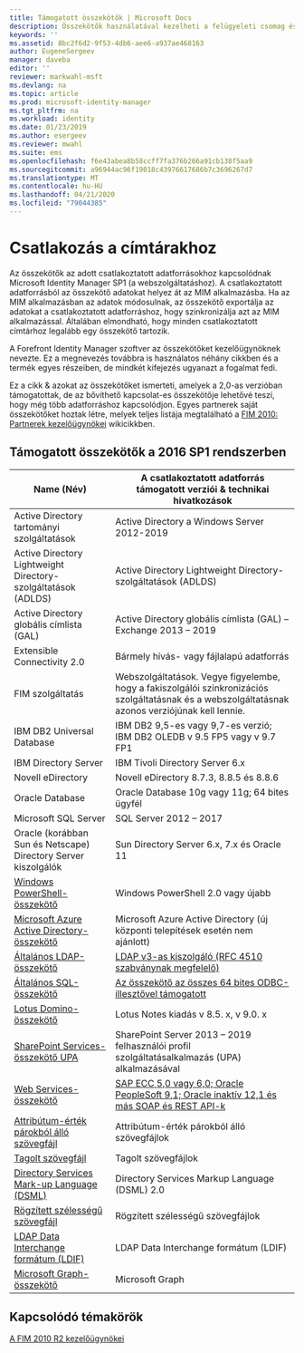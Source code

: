 ```yaml
---
title: Támogatott összekötők | Microsoft Docs
description: Összekötők használatával kezelheti a felügyeleti csomag és a csatlakoztatott adatforrások közötti adatátvitelt.
keywords: ''
ms.assetid: 8bc2f6d2-9f53-4db6-aee6-a937ae468163
author: EugeneSergeev
manager: daveba
editor: ''
reviewer: markwahl-msft
ms.devlang: na
ms.topic: article
ms.prod: microsoft-identity-manager
ms.tgt_pltfrm: na
ms.workload: identity
ms.date: 01/23/2019
ms.author: esergeev
ms.reviewer: mwahl
ms.suite: ems
ms.openlocfilehash: f6e43abea8b58ccff7fa376b266a91cb138f5aa9
ms.sourcegitcommit: a96944ac96f19018c43976617686b7c3696267d7
ms.translationtype: MT
ms.contentlocale: hu-HU
ms.lasthandoff: 04/21/2020
ms.locfileid: "79044385"
---
```

# <a name="connect-to-your-directories"></a>Csatlakozás a címtárakhoz

Az összekötők az adott csatlakoztatott adatforrásokhoz kapcsolódnak Microsoft Identity Manager SP1 (a webszolgáltatáshoz). A csatlakoztatott adatforrásból az összekötő adatokat helyez át az MIM alkalmazásba. Ha az MIM alkalmazásban az adatok módosulnak, az összekötő exportálja az adatokat a csatlakoztatott adatforráshoz, hogy szinkronizálja azt az MIM alkalmazással. Általában elmondható, hogy minden csatlakoztatott címtárhoz legalább egy összekötő tartozik.

A Forefront Identity Manager szoftver az összekötőket kezelőügynöknek nevezte. Ez a megnevezés továbbra is használatos néhány cikkben és a termék egyes részeiben, de mindkét kifejezés ugyanazt a fogalmat fedi.

Ez a cikk & azokat az összekötőket ismerteti, amelyek a 2,0-as verzióban támogatottak, de az bővíthető kapcsolat-es összekötője lehetővé teszi, hogy még több adatforráshoz kapcsolódjon. Egyes partnerek saját összekötőket hoztak létre, melyek teljes listája megtalálható a [FIM 2010: Partnerek kezelőügynökei](https://social.technet.microsoft.com/wiki/contents/articles/1589.fim-2010-management-agents-from-partners.aspx) wikicikkben.

## <a name="supported-connectors-in-mim-2016-sp1"></a>Támogatott összekötők a 2016 SP1 rendszerben

| Name (Név) | A csatlakoztatott adatforrás támogatott verziói & technikai hivatkozások |
| ---- | ----------------------------------------------- |
| Active Directory tartományi szolgáltatások | Active Directory a Windows Server 2012-2019 |
| Active Directory Lightweight Directory-szolgáltatások (ADLDS) | Active Directory Lightweight Directory-szolgáltatások (ADLDS) |
| Active Directory globális címlista (GAL) | Active Directory globális címlista (GAL) – Exchange 2013 – 2019 |
| Extensible Connectivity 2.0 | Bármely hívás- vagy fájlalapú adatforrás |
| FIM szolgáltatás | Webszolgáltatások. Vegye figyelembe, hogy a fakiszolgálói szinkronizációs szolgáltatásnak és a webszolgáltatásnak azonos verziójúnak kell lennie. |
| IBM DB2 Universal Database | IBM DB2 9,5-es vagy 9,7-es verzió; IBM DB2 OLEDB v 9.5 FP5 vagy v 9.7 FP1 |
| IBM Directory Server | IBM Tivoli Directory Server 6.x |
| Novell eDirectory | Novell eDirectory 8.7.3, 8.8.5 és 8.8.6 |
| Oracle Database | Oracle Database 10g vagy 11g; 64 bites ügyfél |
| Microsoft SQL Server | SQL Server 2012 – 2017 |
| Oracle (korábban Sun és Netscape) Directory Server kiszolgálók | Sun Directory Server 6.x, 7.x és Oracle 11 |
| [Windows PowerShell-összekötő](https://msdn.microsoft.com/library/dn640417.aspx) | Windows PowerShell 2.0 vagy újabb |
| [Microsoft Azure Active Directory-összekötő](https://msdn.microsoft.com/library/dn511001.aspx) | Microsoft Azure Active Directory (új központi telepítések esetén nem ajánlott) |
| [Általános LDAP-összekötő](https://msdn.microsoft.com/library/dn510997.aspx) | [LDAP v3-as kiszolgáló (RFC 4510 szabványnak megfelelő)](reference/microsoft-identity-manager-2016-connector-genericldap.md#overview-of-the-generic-ldap-connector) |
| [Általános SQL-összekötő](reference/microsoft-identity-manager-2016-connector-genericsql.md) | [Az összekötő az összes 64 bites ODBC-illesztővel támogatott](reference/microsoft-identity-manager-2016-connector-genericsql.md#overview-of-the-generic-sql-connector) |
| [Lotus Domino-összekötő](https://msdn.microsoft.com/library/hh859750.aspx) | Lotus Notes kiadás v 8.5. x, v 9.0. x |
| [SharePoint Services-összekötő UPA](https://msdn.microsoft.com/library/dn511003.aspx) | SharePoint Server 2013 – 2019 felhasználói profil szolgáltatásalkalmazás (UPA) alkalmazásával |
| [Web Services-összekötő](https://www.microsoft.com/en-us/download/details.aspx?id=51495) | [SAP ECC 5,0 vagy 6,0; Oracle PeopleSoft 9,1; Oracle inaktív 12,1 és más SOAP és REST API-k](https://docs.microsoft.com/microsoft-identity-manager/reference/microsoft-identity-manager-2016-ma-ws) |
| [Attribútum-érték párokból álló szövegfájl](https://technet.microsoft.com/library/cc708644(v=ws.10).aspx) | Attribútum-érték párokból álló szövegfájlok |
| [Tagolt szövegfájl](https://technet.microsoft.com/library/cc720612(v=ws.10).aspx) | Tagolt szövegfájlok |
| [Directory Services Mark-up Language (DSML)](https://technet.microsoft.com/library/cc720660(v=ws.10).aspx) | Directory Services Markup Language (DSML) 2.0 |
| [Rögzített szélességű szövegfájl](https://technet.microsoft.com/library/cc720633(v=ws.10).aspx) | Rögzített szélességű szövegfájlok |
| [LDAP Data Interchange formátum (LDIF)](https://technet.microsoft.com/library/cc708662(v=ws.10).aspx) | LDAP Data Interchange formátum (LDIF) |
| [Microsoft Graph-összekötő](microsoft-identity-manager-2016-connector-graph.md) | Microsoft Graph |

## <a name="related-topics"></a>Kapcsolódó témakörök

[A FIM 2010 R2 kezelőügynökei](https://technet.microsoft.com/library/jj133885.aspx)
